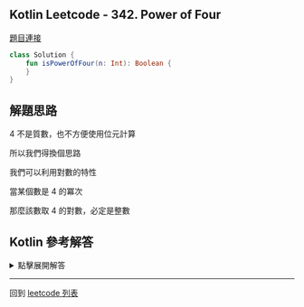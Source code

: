 ## Kotlin Leetcode - 342. Power of Four

[題目連接](https://leetcode.com/problems/power-of-four/)

```kotlin
class Solution {
    fun isPowerOfFour(n: Int): Boolean {
    }
}
```

## 解題思路

4 不是質數，也不方便使用位元計算

所以我們得換個思路

我們可以利用對數的特性

當某個數是 4 的冪次

那麼該數取 4 的對數，必定是整數

## Kotlin 參考解答


<details>
  <summary markdown='span'>點擊展開解答</summary>


```kotlin
import kotlin.math.ceil
import kotlin.math.floor
import kotlin.math.log

class Solution {
    fun isPowerOfFour(n: Int): Boolean {
        if (n <= 0) {
            return false
        }
        return (floor(log(n.toDouble(), 4.0)) == ceil(log(n.toDouble(), 4.0)))
    }
}
```


</details>

------

回到 [leetcode 列表](index.md)

